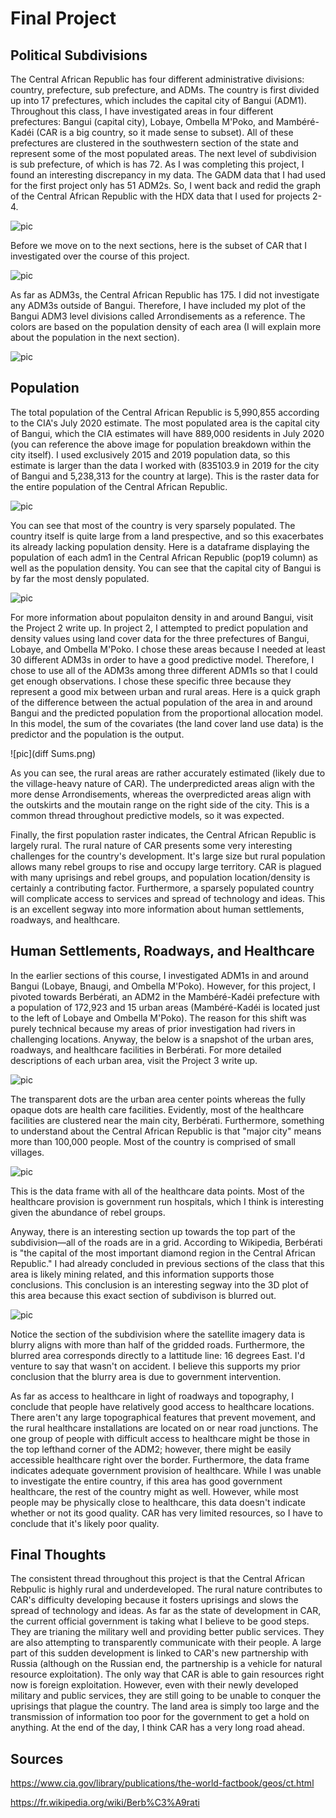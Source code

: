 # Final Project

## Political Subdivisions

The Central African Republic has four different administrative divisions: country, prefecture, sub prefecture, and ADMs. The country is first divided up into 17 prefectures, which includes the capital city of Bangui (ADM1). Throughout this class, I have investigated areas in four different prefectures: Bangui (capital city), Lobaye, Ombella M'Poko, and Mambéré-Kadéi (CAR is a big country, so it made sense to subset). All of these prefectures are clustered in the southwestern section of the state and represent some of the most populated areas. The next level of subdivision is sub prefecture, of which is has 72. As I was completing this project, I found an interesting discrepancy in my data. The GADM data that I had used for the first project only has 51 ADM2s. So, I went back and redid the graph of the Central African Republic with the HDX data that I used for projects 2-4. 

![pic](New_Central_African_Republic.png)

Before we move on to the next sections, here is the subset of CAR that I investigated over the course of this project. 

![pic](CAR_subset.png)

As far as ADM3s, the Central African Republic has 175. I did not investigate any ADM3s outside of Bangui. Therefore, I have included my plot of the Bangui ADM3 level divisions called Arrondisements as a reference. The colors are based on the population density of each area (I will explain more about the population in the next section).

![pic](Bangui_adm3_population_again.png)

## Population 

The total population of the Central African Republic is 5,990,855 according to the CIA's July 2020 estimate. The most populated area is the capital city of Bangui, which the CIA estimates will have 889,000 residents in July 2020 (you can reference the above image for population breakdown within the city itself). I used exclusively 2015 and 2019 population data, so this estimate is larger than the data I worked with (835103.9 in 2019 for the city of Bangui and 5,238,313 for the country at large). This is the raster data for the entire population of the Central African Republic.

![pic](CAR_raster.png)

You can see that most of the country is very sparsely populated. The country itself is quite large from a land prespective, and so this exacerbates its already lacking population density. Here is a dataframe displaying the population of each adm1 in the Central African Republic (pop19 column) as well as the population density. You can see that the capital city of Bangui is by far the most densly populated. 

![pic](adm1_df.png)

For more information about populaiton density in and around Bangui, visit the Project 2 write up. In project 2, I attempted to predict population and density values using land cover data for the three prefectures of Bangui, Lobaye, and Ombella M'Poko. I chose these areas because I needed at least 30 different ADM3s in order to have a good predictive model. Therefore, I chose to use all of the ADM3s among three different ADM1s so that I could get enough observations. I chose these specific three because they represent a good mix between urban and rural areas. Here is a quick graph of the difference between the actual population of the area in and around Bangui and the predicted population from the proportional allocation model. In this model, the sum of the covariates (the land cover land use data) is the predictor and the population is the output. 

![pic](diff Sums.png)

As you can see, the rural areas are rather accurately estimated (likely due to the village-heavy nature of CAR). The underpredicted areas align with the more dense Arrondisements, whereas the overpredicted areas align with the outskirts and the moutain range on the right side of the city. This is a common thread throughout predictive models, so it was expected. 

Finally, the first population raster indicates, the Central African Republic is largely rural. The rural nature of CAR presents some very interesting challenges for the country's development. It's large size but rural population allows many rebel groups to rise and occupy large territory. CAR is plagued with many uprisings and rebel groups, and population location/density is certainly a contributing factor. Furthermore, a sparsely populated country will complicate access to services and spread of technology and ideas. This is an excellent segway into more information about human settlements, roadways, and healthcare. 

## Human Settlements, Roadways, and Healthcare

In the earlier sections of this course, I investigated ADM1s in and around Bangui (Lobaye, Bnaugi, and Ombella M'Poko). However, for this project, I pivoted towards Berbérati, an ADM2 in the Mambéré-Kadéi prefecture with a population of 172,923 and 15 urban areas (Mambéré-Kadéi is located just to the left of Lobaye and Ombella M'Poko). The reason for this shift was purely technical because my areas of prior investigation had rivers in challenging locations. Anyway, the below is a snapshot of the urban ares, roadways, and healthcare facilities in Berbérati. For more detailed descriptions of each urban area, visit the Project 3 write up. 

![pic](health_and_roads_caf.png)

The transparent dots are the urban area center points whereas the fully opaque dots are health care facilities. Evidently, most of the healthcare facilities are clustered near the main city, Berbérati. Furthermore, something to understand about the Central African Republic is that "major city" means more than 100,000 people. Most of the country is comprised of small villages.

![pic](healthcare_facilities.png)

This is the data frame with all of the healthcare data points. Most of the healthcare provision is government run hospitals, which I think is interesting given the abundance of rebel groups. 

Anyway, there is an interesting section up towards the top part of the subdivision—all of the roads are in a grid. According to Wikipedia, Berbérati is "the capital of the most important diamond region in the Central African Republic." I had already concluded in previous sections of the class that this area is likely mining related, and this information supports those conclusions. This conclusion is an interesting segway into the 3D plot of this area because this exact section of subdivison is blurred out. 

![pic](3d_Berberati.png)

Notice the section of the subdivision where the satellite imagery data is blurry aligns with more than half of the gridded roads. Furthermore, the blurred area corresponds directly to a lattitude line: 16 degrees East. I'd venture to say that wasn't on accident. I believe this supports my prior conclusion that the blurry area is due to government intervention. 

As far as access to healthcare in light of roadways and topography, I conclude that people have relatively good access to healthcare locations. There aren't any large topographical features that prevent movement, and the rural healthcare installations are located on or near road junctions. The one group of people with difficult access to healthcare might be those in the top lefthand corner of the ADM2; however, there might be easily accessible healthcare right over the border. Furthermore, the data frame indicates adequate government provision of healthcare. While I was unable to investigate the entire country, if this area has good government healthcare, the rest of the country might as well. However, while most people may be physically close to healthcare, this data doesn't indicate whether or not its good quality. CAR has very limited resources, so I have to conclude that it's likely poor quality.

## Final Thoughts

The consistent thread throughout this project is that the Central African Rebpulic is highly rural and underdeveloped. The rural nature contributes to CAR's difficulty developing because it fosters uprisings and slows the spread of technology and ideas. As far as the state of development in CAR, the current official government is taking what I believe to be good steps. They are trianing the military well and providing better public services. They are also attempting to transparently communicate with their people. A large part of this sudden development is linked to CAR's new partnership with Russia (although on the Russian end, the partnership is a vehicle for natural resource exploitation). The only way that CAR is able to gain resources right now is foreign exploitation. However, even with their newly developed military and public services, they are still going to be unable to conquer the uprisings that plague the country. The land area is simply too large and the transmission of information too poor for the government to get a hold on anything. At the end of the day, I think CAR has a very long road ahead.

## Sources

https://www.cia.gov/library/publications/the-world-factbook/geos/ct.html

https://fr.wikipedia.org/wiki/Berb%C3%A9rati
